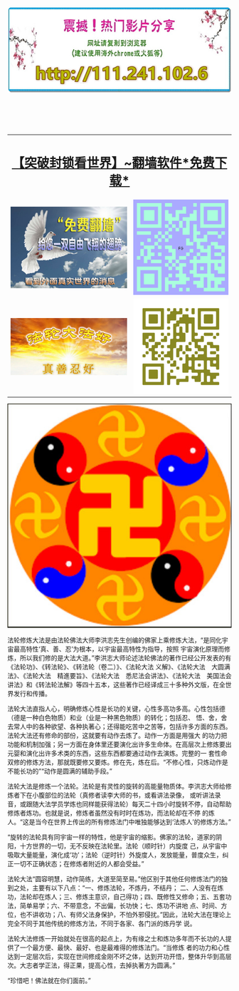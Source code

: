 
<table>
<div align="center">
<IMG SRC="https://github.com/dfchunsring/wer/blob/master/img1/gin-0420.jpg?raw=true" width=880></a><br></div>
</table>

<table>
  <tr>
<td align="center" colspan="2"><h1><b><a href="https://github.com/dfchunsring/wer/blob/master/epgh.md">【突破封锁看世界】~翻墙软件*免费下载*</a></b></h1>
 </tr>
 
<tr>
        <td align="center" width="550"><a href="https://git.io/ubc"><img src="https://github.com/dfchunsring/wer/blob/master/img/89.jpg?raw=true"></a>
  <td align="center" width="450"><img src="https://github.com/dfchunsring/yue/blob/master/img-2/qr.ioi.tw%202.png?raw=true"></td>
</tr>
<p></p>
 <tr>
   <td align="center" width="550"><a href="https://github.com/dfchunsring/yue/blob/master/epub--1/fldfhao.epub?raw=true"><img src="https://github.com/dfchunsring/yue/blob/master/img-2/w-23.jpg?raw=true"></a>
  <td align="center" width="450"><img src="https://github.com/dfchunsring/yue/blob/master/img-2/qr.ioi.tw.png?raw=true"></td>
   
  </tr>
  </table>
  
  <div align="center">
<IMG SRC="https://github.com/dfchunsring/yue/blob/master/img-2/falen.jpg?raw=true" width=880></a><br></div>

  法轮修炼大法是由法轮佛法大师李洪志先生创编的佛家上乘修炼大法，“是同化宇宙最高特性‘真、善、忍’为根本，以宇宙最高特性为指导，按照 宇宙演化原理而修炼，所以我们修的是大法大道。”李洪志大师论述法轮佛法的著作已经公开发表的有《法轮功》、《转法轮》、《转法轮（卷二）》、《法轮大法 义解》、《法轮大法　大圆满法》、《法轮大法　精進要旨》、《法轮大法　悉尼法会讲法》、《法轮大法　美国法会讲法》和《转法轮法解》等四十五本，这些著作已经译成三十多种外文版，在全世界发行和传播。

法轮大法直指人心，明确修炼心性是长功的关键，心性多高功多高。心性包括德（德是一种白色物质）和业（业是一种黑色物质）的转化；包括忍、 悟、舍，舍去常人中的各种欲望、各种执著心；还得能吃苦中之苦等，包括许多方面的东西。法轮大法还有修命的部份，这就要有动作去炼了。动作一方面是用强大 的功力把功能和机制加强；另一方面在身体里还要演化出许多生命体。在高层次上修炼要出元婴和演化出许多术类的东西，这些东西都要通过动作去演炼。完整的一 套性命双修的修炼方法，那就既要修又要炼。修在先，炼在后。“不修心性，只炼动作是不能长功的”“动作是圆满的辅助手段。”

法轮大法是修炼一个法轮。法轮是有灵性的旋转的高能量物质体。李洪志大师给修炼者下在小腹部位的法轮（真修者读李大师的书，或看讲法录像， 或听讲法录音，或跟随大法学员学炼也同样能获得法轮）每天二十四小时旋转不停，自动帮助修炼者炼功。也就是说，修炼者虽然没有时时在炼功，而法轮却在不停 的炼人。“这是当今在世界上传出的所有修炼法门中唯独能够达到‘法炼人’的修炼方法。”

“旋转的法轮具有同宇宙一样的特性，他是宇宙的缩影。佛家的法轮，道家的阴阳，十方世界的一切，无不反映在法轮里。法轮（顺时针）内旋度 己，从宇宙中吸取大量能量，演化成‘功’；法轮（逆时针）外旋度人，发放能量，普度众生，纠正一切不正确状态；在修炼者附近的人都会受益。”

法轮大法“圆容明慧，动作简练，大道至简至易。”他区别于其他任何修炼法门的独到之处，主要有以下八点：“一、修炼法轮，不炼丹，不结丹； 二、人没有在炼功，法轮却在炼人；三、修炼主意识，自己得功；四、既修性又修命；五、五套功法，简单易学；六、不带意念，不出偏，长功快；七、炼功不讲地 点、时间、方位，也不讲收功；八、有师父法身保护，不怕外邪侵扰。”因此，法轮大法在理论上完全不同于其他传统的修炼方法，不同于各家、各门派的炼丹学 说。

法轮大法修炼一开始就处在很高的起点上，为有缘之士和炼功多年而不长功的人提供了一个最方便、最快、最好、也是最难得的修炼法门。“当修炼 者的功力和心性达到一定层次后，实现在世间修成金刚不坏之体，达到开功开悟，整体升华到高层次。大志者学正法，得正果，提高心性，去掉执著方为圆满。”

“珍惜吧！佛法就在你们面前。”






